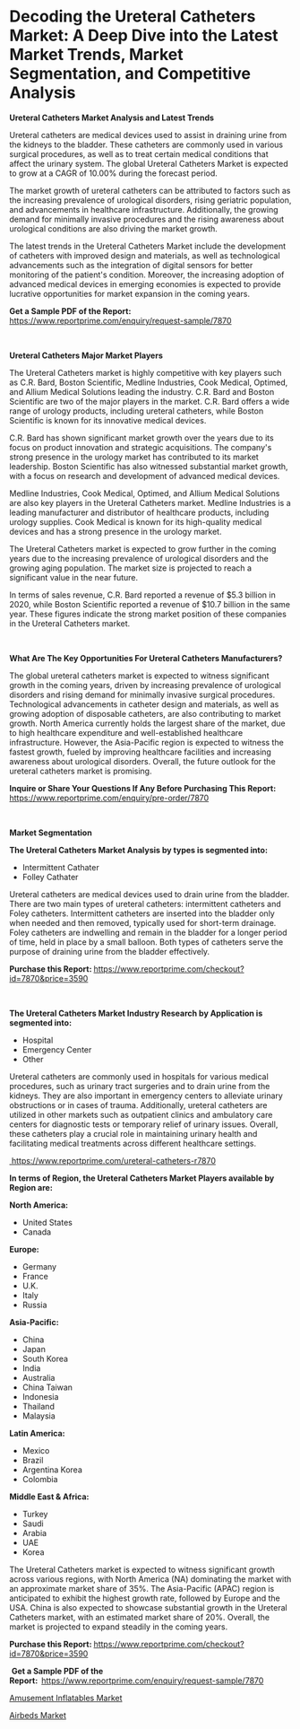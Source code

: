 <p><h1>Decoding the Ureteral Catheters Market: A Deep Dive into the Latest Market Trends, Market Segmentation, and Competitive Analysis</h1></p><p><strong>Ureteral Catheters Market Analysis and Latest Trends</strong></p>
<p><p>Ureteral catheters are medical devices used to assist in draining urine from the kidneys to the bladder. These catheters are commonly used in various surgical procedures, as well as to treat certain medical conditions that affect the urinary system. The global Ureteral Catheters Market is expected to grow at a CAGR of 10.00% during the forecast period.</p><p>The market growth of ureteral catheters can be attributed to factors such as the increasing prevalence of urological disorders, rising geriatric population, and advancements in healthcare infrastructure. Additionally, the growing demand for minimally invasive procedures and the rising awareness about urological conditions are also driving the market growth.</p><p>The latest trends in the Ureteral Catheters Market include the development of catheters with improved design and materials, as well as technological advancements such as the integration of digital sensors for better monitoring of the patient's condition. Moreover, the increasing adoption of advanced medical devices in emerging economies is expected to provide lucrative opportunities for market expansion in the coming years.</p></p>
<p><strong>Get a Sample PDF of the Report:&nbsp;</strong> <a href="https://www.reportprime.com/enquiry/request-sample/7870">https://www.reportprime.com/enquiry/request-sample/7870</a></p>
<p>&nbsp;</p>
<p><strong>Ureteral Catheters Major Market Players</strong></p>
<p><p>The Ureteral Catheters market is highly competitive with key players such as C.R. Bard, Boston Scientific, Medline Industries, Cook Medical, Optimed, and Allium Medical Solutions leading the industry. C.R. Bard and Boston Scientific are two of the major players in the market. C.R. Bard offers a wide range of urology products, including ureteral catheters, while Boston Scientific is known for its innovative medical devices.</p><p>C.R. Bard has shown significant market growth over the years due to its focus on product innovation and strategic acquisitions. The company's strong presence in the urology market has contributed to its market leadership. Boston Scientific has also witnessed substantial market growth, with a focus on research and development of advanced medical devices.</p><p>Medline Industries, Cook Medical, Optimed, and Allium Medical Solutions are also key players in the Ureteral Catheters market. Medline Industries is a leading manufacturer and distributor of healthcare products, including urology supplies. Cook Medical is known for its high-quality medical devices and has a strong presence in the urology market.</p><p>The Ureteral Catheters market is expected to grow further in the coming years due to the increasing prevalence of urological disorders and the growing aging population. The market size is projected to reach a significant value in the near future.</p><p>In terms of sales revenue, C.R. Bard reported a revenue of $5.3 billion in 2020, while Boston Scientific reported a revenue of $10.7 billion in the same year. These figures indicate the strong market position of these companies in the Ureteral Catheters market.</p></p>
<p>&nbsp;</p>
<p><strong>What Are The Key Opportunities For Ureteral Catheters Manufacturers?</strong></p>
<p><p>The global ureteral catheters market is expected to witness significant growth in the coming years, driven by increasing prevalence of urological disorders and rising demand for minimally invasive surgical procedures. Technological advancements in catheter design and materials, as well as growing adoption of disposable catheters, are also contributing to market growth. North America currently holds the largest share of the market, due to high healthcare expenditure and well-established healthcare infrastructure. However, the Asia-Pacific region is expected to witness the fastest growth, fueled by improving healthcare facilities and increasing awareness about urological disorders. Overall, the future outlook for the ureteral catheters market is promising.</p></p>
<p><strong>Inquire or Share Your Questions If Any Before Purchasing This Report:</strong> <a href="https://www.reportprime.com/enquiry/pre-order/7870">https://www.reportprime.com/enquiry/pre-order/7870</a></p>
<p>&nbsp;</p>
<p><strong>Market Segmentation</strong></p>
<p><strong>The Ureteral Catheters Market Analysis by types is segmented into:</strong></p>
<p><ul><li>Intermittent Cathater</li><li>Folley Cathater</li></ul></p>
<p><p>Ureteral catheters are medical devices used to drain urine from the bladder. There are two main types of ureteral catheters: intermittent catheters and Foley catheters. Intermittent catheters are inserted into the bladder only when needed and then removed, typically used for short-term drainage. Foley catheters are indwelling and remain in the bladder for a longer period of time, held in place by a small balloon. Both types of catheters serve the purpose of draining urine from the bladder effectively.</p></p>
<p><strong>Purchase this Report:&nbsp;</strong><a href="https://www.reportprime.com/checkout?id=7870&price=3590">https://www.reportprime.com/checkout?id=7870&price=3590</a></p>
<p>&nbsp;</p>
<p><strong>The Ureteral Catheters Market Industry Research by Application is segmented into:</strong></p>
<p><ul><li>Hospital</li><li>Emergency Center</li><li>Other</li></ul></p>
<p><p>Ureteral catheters are commonly used in hospitals for various medical procedures, such as urinary tract surgeries and to drain urine from the kidneys. They are also important in emergency centers to alleviate urinary obstructions or in cases of trauma. Additionally, ureteral catheters are utilized in other markets such as outpatient clinics and ambulatory care centers for diagnostic tests or temporary relief of urinary issues. Overall, these catheters play a crucial role in maintaining urinary health and facilitating medical treatments across different healthcare settings.</p></p>
<p><a href="https://www.reportprime.com/ureteral-catheters-r7870">&nbsp;https://www.reportprime.com/ureteral-catheters-r7870</a></p>
<p><strong>In terms of Region, the Ureteral Catheters Market Players available by Region are:</strong></p>
<p>
    <p> <strong> North America: </strong>
        <ul>
            <li>United States</li>
            <li>Canada</li>
        </ul>
        </p> 
    <p> <strong> Europe: </strong>
        <ul>
            <li>Germany</li>
            <li>France</li>
            <li>U.K.</li>
            <li>Italy</li>
            <li>Russia</li>
        </ul>
        </p> 
    <p> <strong> Asia-Pacific: </strong>
        <ul>
            <li>China</li>
            <li>Japan</li>
            <li>South Korea</li>
            <li>India</li>
            <li>Australia</li>
            <li>China Taiwan</li>
            <li>Indonesia</li>
            <li>Thailand</li>
            <li>Malaysia</li>
        </ul>
        </p> 
    <p> <strong> Latin America: </strong>
        <ul>
            <li>Mexico</li>
            <li>Brazil</li>
            <li>Argentina Korea</li>
            <li>Colombia</li>
        </ul>
        </p> 
    <p> <strong> Middle East & Africa: </strong>
        <ul>
            <li>Turkey</li>
            <li>Saudi</li>
            <li>Arabia</li>
            <li>UAE</li>
            <li>Korea</li>
        </ul>
    </p>
    </p>
<p><p>The Ureteral Catheters market is expected to witness significant growth across various regions, with North America (NA) dominating the market with an approximate market share of 35%. The Asia-Pacific (APAC) region is anticipated to exhibit the highest growth rate, followed by Europe and the USA. China is also expected to showcase substantial growth in the Ureteral Catheters market, with an estimated market share of 20%. Overall, the market is projected to expand steadily in the coming years.</p></p>
<p><strong>Purchase this Report: </strong><a href="https://www.reportprime.com/checkout?id=7870&price=3590">https://www.reportprime.com/checkout?id=7870&price=3590</a></p>
<p>&nbsp;<strong>Get a Sample PDF of the Report:&nbsp;&nbsp;</strong><a href="https://www.reportprime.com/enquiry/request-sample/7870">https://www.reportprime.com/enquiry/request-sample/7870</a></p>
<p><strong></strong></p>
<p><p><a href="https://mire-aunt-385.notion.site/Amusement-Inflatables-Market-Insight-Market-Trends-Growth-Forecasted-from-2024-TO-2031-885242a9e32449b7b9c51a9705a026e9">Amusement Inflatables Market</a></p><p><a href="https://invited-way-688.notion.site/Airbeds-Market-Size-and-Market-Trends-Complete-Industry-Overview-2024-to-2031-71405f1e30094c63bca37e679127ac49">Airbeds Market</a></p></p>